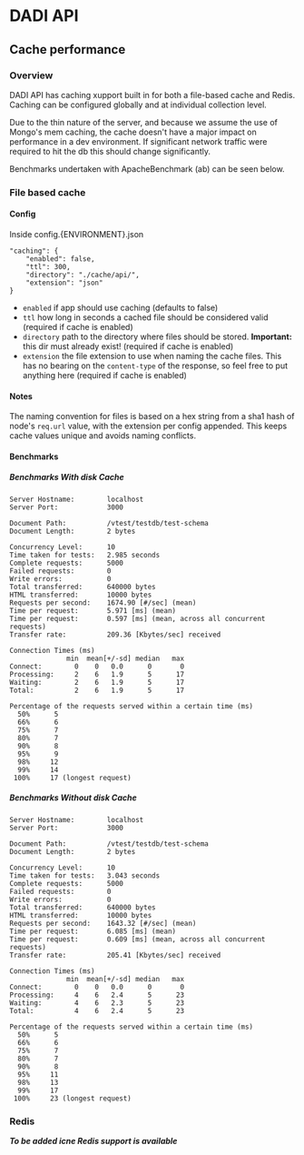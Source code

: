 # DADI API

## Cache performance

### Overview

DADI API has caching xupport built in for both a file-based cache and Redis. Caching can be configured globally and at individual collection level.

Due to the thin nature of the server, and because we assume the use of Mongo's mem caching, the cache doesn't have a major impact on performance in a dev environment. If significant network traffic were required to hit the db this should change significantly.

Benchmarks undertaken with ApacheBenchmark (ab) can be seen below.

### File based cache

#### Config

Inside config.{ENVIRONMENT}.json

    "caching": {
        "enabled": false,
        "ttl": 300,
        "directory": "./cache/api/",
        "extension": "json"
    }

* `enabled` if app should use caching (defaults to false)
* `ttl` how long in seconds a cached file should be considered valid (required if cache is enabled)
* `directory` path to the directory where files should be stored. **Important:** this dir must already exist! (required if cache is enabled)
* `extension` the file extension to use when naming the cache files. This has no bearing on the `content-type` of the response, so feel free to put anything here (required if cache is enabled)

#### Notes

The naming convention for files is based on a hex string from a sha1 hash of node's `req.url` value, with the extension per config appended. This keeps cache values unique and avoids naming conflicts.

#### Benchmarks

##### Benchmarks With disk Cache

    Server Hostname:        localhost
    Server Port:            3000

    Document Path:          /vtest/testdb/test-schema
    Document Length:        2 bytes

    Concurrency Level:      10
    Time taken for tests:   2.985 seconds
    Complete requests:      5000
    Failed requests:        0
    Write errors:           0
    Total transferred:      640000 bytes
    HTML transferred:       10000 bytes
    Requests per second:    1674.90 [#/sec] (mean)
    Time per request:       5.971 [ms] (mean)
    Time per request:       0.597 [ms] (mean, across all concurrent requests)
    Transfer rate:          209.36 [Kbytes/sec] received

    Connection Times (ms)
                  min  mean[+/-sd] median   max
    Connect:        0    0   0.0      0       0
    Processing:     2    6   1.9      5      17
    Waiting:        2    6   1.9      5      17
    Total:          2    6   1.9      5      17

    Percentage of the requests served within a certain time (ms)
      50%      5
      66%      6
      75%      7
      80%      7
      90%      8
      95%      9
      98%     12
      99%     14
     100%     17 (longest request)

##### Benchmarks Without disk Cache

    Server Hostname:        localhost
    Server Port:            3000

    Document Path:          /vtest/testdb/test-schema
    Document Length:        2 bytes

    Concurrency Level:      10
    Time taken for tests:   3.043 seconds
    Complete requests:      5000
    Failed requests:        0
    Write errors:           0
    Total transferred:      640000 bytes
    HTML transferred:       10000 bytes
    Requests per second:    1643.32 [#/sec] (mean)
    Time per request:       6.085 [ms] (mean)
    Time per request:       0.609 [ms] (mean, across all concurrent requests)
    Transfer rate:          205.41 [Kbytes/sec] received

    Connection Times (ms)
                  min  mean[+/-sd] median   max
    Connect:        0    0   0.0      0       0
    Processing:     4    6   2.4      5      23
    Waiting:        4    6   2.3      5      23
    Total:          4    6   2.4      5      23

    Percentage of the requests served within a certain time (ms)
      50%      5
      66%      6
      75%      7
      80%      7
      90%      8
      95%     11
      98%     13
      99%     17
     100%     23 (longest request)

### Redis

**_To be added icne Redis support is available_**
